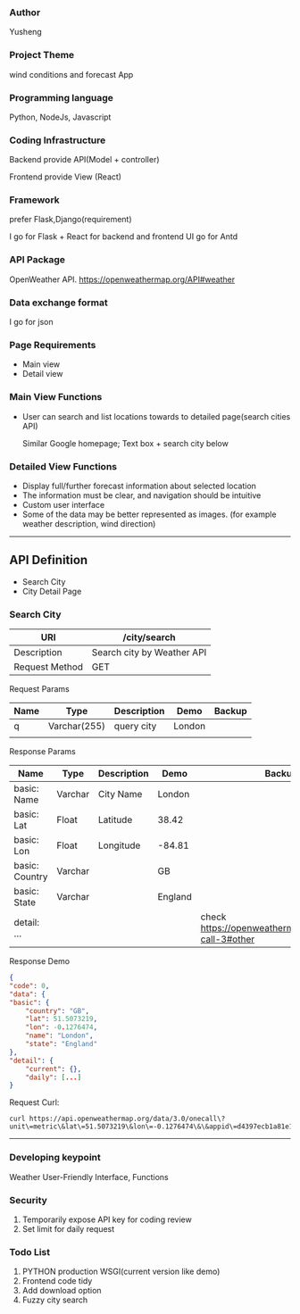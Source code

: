 ### Author

Yusheng

### Project Theme

wind conditions and forecast App

### Programming language

Python, NodeJs, Javascript

### Coding Infrastructure

Backend provide API(Model + controller)

Frontend provide View (React)

### Framework

prefer Flask,Django(requirement)

I go for Flask + React for backend and frontend
UI go for Antd 

### API Package

OpenWeather API. https://openweathermap.org/API#weather

### Data exchange format

I go for json

### Page Requirements

- Main view
- Detail view

### Main View Functions

- User can search and list locations towards to detailed page(search cities API)
    
    Similar Google homepage; Text box + search city below
    

### Detailed View Functions

- Display full/further forecast information about selected location
- The information must be clear, and navigation should be intuitive
- Custom user interface
- Some of the data may be better represented as images. (for example weather description, wind direction)

---

## API Definition

- Search City
- City Detail Page

### Search City

| URI | /city/search |
| --- | --- |
| Description | Search city by Weather API |
| Request Method | GET |

Request Params

| Name | Type | Description | Demo | Backup |
| --- | --- | --- | --- | --- |
| q | Varchar(255) | query city | London |  |
|  |  |  |  |  |

Response Params

| Name | Type | Description | Demo | Backup |
| --- | --- | --- | --- | --- |
| basic: Name | Varchar | City Name | London |  |
| basic: Lat | Float | Latitude | 38.42 |  |
| basic: Lon | Float | Longitude | -84.81 |  |
| basic: Country | Varchar |  | GB |  |
| basic: State | Varchar |  | England |  |
| detail: … |  |  |  | check https://openweathermap.org/api/one-call-3#other |

Response Demo

```json
{
"code": 0,
"data": {
"basic": {
	"country": "GB",
	"lat": 51.5073219,
	"lon": -0.1276474,
	"name": "London",
	"state": "England"
},
"detail": {
	"current": {},
	"daily": [...]
}
```

Request Curl:

```
curl https://api.openweathermap.org/data/3.0/onecall\?unit\=metric\&lat\=51.5073219\&lon\=-0.1276474\&\&appid\=d4397ecb1a81e1ca1c4d5b9ef1882ff3
```

---

### Developing keypoint

Weather User-Friendly Interface, Functions


### Security

1. Temporarily expose API key for coding review
2. Set limit for daily request

### Todo List

1. PYTHON production WSGI(current version like demo)
2. Frontend code tidy
3. Add download option
4. Fuzzy city search
